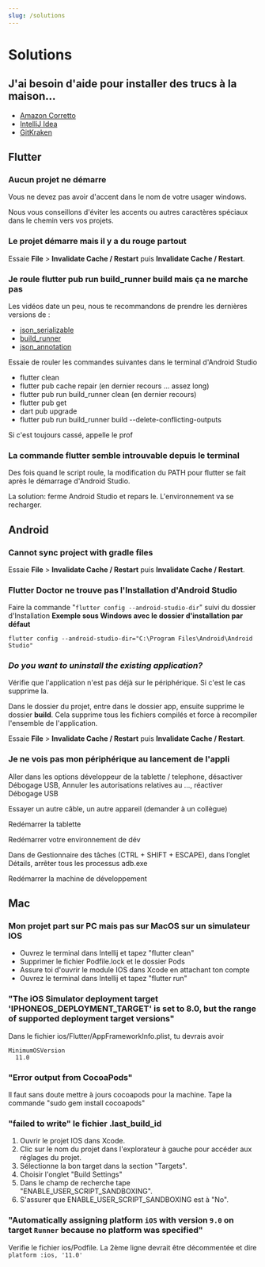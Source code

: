 ```yaml
---
slug: /solutions
---
```


# Solutions

## J'ai besoin d'aide pour installer des trucs à la maison...

- [Amazon Corretto](https://youtu.be/b7MgJDd1Iks)
- [IntelliJ Idea](https://youtu.be/aWd160BjRYE)
- [GitKraken](https://youtu.be/v10jAu1ELac)

## Flutter

### Aucun projet ne démarre

Vous ne devez pas avoir d'accent dans le nom de votre usager windows. 

Nous vous conseillons d'éviter les accents ou autres caractères spéciaux dans le chemin vers vos projets.

### Le projet démarre mais il y a du rouge partout

Essaie **File** > **Invalidate Cache / Restart** puis **Invalidate Cache / Restart**.

### Je roule flutter pub run build_runner build mais ça ne marche pas

Les vidéos date un peu, nous te recommandons de prendre les dernières versions de :
- [json_serializable](https://pub.dev/packages/json_serializable)
- [build_runner](https://pub.dev/packages/build_runner)
- [json_annotation](https://pub.dev/packages/json_annotation)

Essaie de rouler les commandes suivantes dans le terminal d'Android Studio
- flutter clean
- flutter pub cache repair (en dernier recours ... assez long)
- flutter pub run build_runner clean (en dernier recours)
- flutter pub get
- dart pub upgrade
- flutter pub run build_runner build --delete-conflicting-outputs

Si c'est toujours cassé, appelle le prof

### La commande flutter semble introuvable depuis le terminal

Des fois quand le script roule, la modification du PATH pour flutter se fait après le démarrage d'Android Studio.

La solution: ferme Android Studio et repars le. L'environnement va se recharger.

## Android

### Cannot sync project with gradle files

Essaie **File** > **Invalidate Cache / Restart** puis **Invalidate Cache / Restart**.

### Flutter Doctor ne trouve pas l'Installation d'Android Studio

Faire la commande "`flutter config --android-studio-dir`" suivi du dossier d'Installation **Exemple sous Windows avec le dossier d'installation par défaut**

`flutter config --android-studio-dir="C:\Program Files\Android\Android Studio"`

### *Do you want to uninstall the existing application?*

Vérifie que l'application n'est pas déjà sur le périphérique. Si c'est le cas supprime la.

Dans le dossier du projet, entre dans le dossier app, ensuite supprime le dossier **build**. Cela supprime tous les fichiers compilés et force à recompiler l'ensemble de l'application.

Essaie **File** > **Invalidate Cache / Restart** puis **Invalidate Cache / Restart**.

### Je ne vois pas mon périphérique au lancement de l'appli

Aller dans les options développeur de la tablette / telephone, désactiver Débogage USB, Annuler les autorisations relatives au …, réactiver Débogage USB

Essayer un autre câble, un autre appareil (demander à un collègue)

Redémarrer la tablette

Redémarrer votre environnement de dév

Dans de Gestionnaire des tâches (CTRL + SHIFT + ESCAPE), dans l’onglet Détails, arrêter tous les processus adb.exe

Redémarrer la machine de développement

## Mac

### Mon projet part sur PC mais pas sur MacOS sur un simulateur IOS

- Ouvrez le terminal dans Intellij et tapez "flutter clean"
- Supprimer le fichier Podfile.lock et le dossier Pods
- Assure toi d'ouvrir le module IOS dans Xcode en attachant ton compte
- Ouvrez le terminal dans Intellij et tapez "flutter run"

### "The iOS Simulator deployment target 'IPHONEOS_DEPLOYMENT_TARGET' is set to 8.0, but the range of supported deployment target versions"

Dans le fichier ios/Flutter/AppFrameworkInfo.plist, tu devrais avoir

```
MinimumOSVersion
  11.0
```

### "Error output from CocoaPods"

Il faut sans doute mettre à jours cocoapods pour la machine. Tape la commande "sudo gem install cocoapods"

### "failed to write" le fichier **.last_build_id**
1.  Ouvrir le projet IOS dans Xcode.
2.	Clic sur le nom du projet dans l'explorateur à gauche pour accéder aux réglages du projet.
3.	Sélectionne la bon target dans la section "Targets".
4.	Choisir l'onglet "Build Settings"
5.	Dans le champ de recherche tape "ENABLE_USER_SCRIPT_SANDBOXING".
6.	S'assurer que ﻿ENABLE_USER_SCRIPT_SANDBOXING est à "No".


### "Automatically assigning platform `iOS` with version `9.0` on target `Runner` because no platform was specified"

Verifie le fichier ios/Podfile. La 2ème ligne devrait être décommentée et dire `platform :ios, '11.0'`
